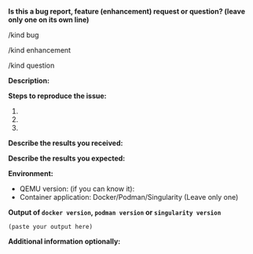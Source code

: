 <!--
Issue report information

* You do NOT have to include this information if this is a feature request.
-->

**Is this a bug report, feature (enhancement) request or question? (leave only one on its own line)**

/kind bug

/kind enhancement

/kind question

**Description:**

<!--
Briefly describe the problem you are having in a few paragraphs.
-->

**Steps to reproduce the issue:**

1.

2.

3.

**Describe the results you received:**

**Describe the results you expected:**

**Environment:**

<!-- The host architecture is available for only x86_64 -->
* QEMU version: (if you can know it):
* Container application: Docker/Podman/Singularity (Leave only one)

**Output of `docker version`, `podman version` or `singularity version`**

```
(paste your output here)
```

**Additional information optionally:**
